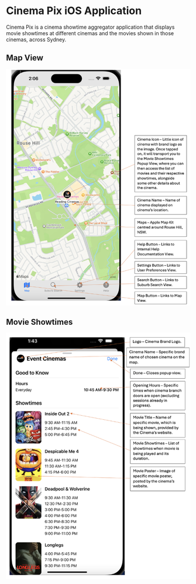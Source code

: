 # Cinema Pix iOS Application

Cinema Pix is a cinema showtime aggregator application that displays movie showtimes at different cinemas and the movies shown in those cinemas, across Sydney.

## Map View
![MapView](Map%20View.png)

## Movie Showtimes
![MovieShowtimes](Movie%20Showtimes.png)
